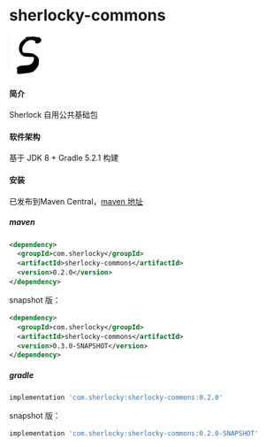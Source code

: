 # sherlocky-commons

![sherlocky](logo.png "sherlocky")

#### 简介
Sherlock 自用公共基础包

#### 软件架构
基于 JDK 8 + Gradle 5.2.1 构建

#### 安装
已发布到Maven Central，[maven 地址](https://mvnrepository.com/artifact/com.sherlocky/sherlocky-commons)

##### maven
```xml
<dependency>
  <groupId>com.sherlocky</groupId>
  <artifactId>sherlocky-commons</artifactId>
  <version>0.2.0</version>
</dependency>
```

snapshot 版：
```xml
<dependency>
  <groupId>com.sherlocky</groupId>
  <artifactId>sherlocky-commons</artifactId>
  <version>0.3.0-SNAPSHOT</version>
</dependency>
```

##### gradle
```groovy
implementation 'com.sherlocky:sherlocky-commons:0.2.0'
```

snapshot 版：
```groovy
implementation 'com.sherlocky:sherlocky-commons:0.2.0-SNAPSHOT'
```

